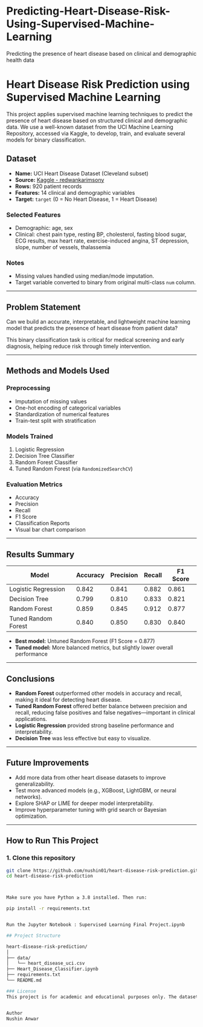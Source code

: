 # Predicting-Heart-Disease-Risk-Using-Supervised-Machine-Learning
Predicting the presence of heart disease based on clinical and demographic health data


# Heart Disease Risk Prediction using Supervised Machine Learning

This project applies supervised machine learning techniques to predict the presence of heart disease based on structured clinical and demographic data. We use a well-known dataset from the UCI Machine Learning Repository, accessed via Kaggle, to develop, train, and evaluate several models for binary classification.

## Dataset

- **Name:** UCI Heart Disease Dataset (Cleveland subset)
- **Source:** [Kaggle - redwankarimsony](https://www.kaggle.com/datasets/redwankarimsony/heart-disease-data)
- **Rows:** 920 patient records
- **Features:** 14 clinical and demographic variables
- **Target:** `target` (0 = No Heart Disease, 1 = Heart Disease)

### Selected Features

- Demographic: age, sex
- Clinical: chest pain type, resting BP, cholesterol, fasting blood sugar, ECG results, max heart rate, exercise-induced angina, ST depression, slope, number of vessels, thalassemia

### Notes
- Missing values handled using median/mode imputation.
- Target variable converted to binary from original multi-class `num` column.

---

## Problem Statement

Can we build an accurate, interpretable, and lightweight machine learning model that predicts the presence of heart disease from patient data?

This binary classification task is critical for medical screening and early diagnosis, helping reduce risk through timely intervention.

---

## Methods and Models Used

### Preprocessing
- Imputation of missing values
- One-hot encoding of categorical variables
- Standardization of numerical features
- Train-test split with stratification

### Models Trained
1. Logistic Regression
2. Decision Tree Classifier
3. Random Forest Classifier
4. Tuned Random Forest (via `RandomizedSearchCV`)

### Evaluation Metrics
- Accuracy
- Precision
- Recall
- F1 Score
- Classification Reports
- Visual bar chart comparison

---

## Results Summary

| Model                | Accuracy | Precision | Recall | F1 Score |
|---------------------|----------|-----------|--------|----------|
| Logistic Regression | 0.842    | 0.841     | 0.882  | 0.861    |
| Decision Tree       | 0.799    | 0.810     | 0.833  | 0.821    |
| Random Forest       | 0.859    | 0.845     | 0.912  | 0.877    |
| Tuned Random Forest | 0.840    | 0.850     | 0.830  | 0.840    |

- **Best model:** Untuned Random Forest (F1 Score = 0.877)
- **Tuned model:** More balanced metrics, but slightly lower overall performance

---

## Conclusions

- **Random Forest** outperformed other models in accuracy and recall, making it ideal for detecting heart disease.
- **Tuned Random Forest** offered better balance between precision and recall, reducing false positives and false negatives—important in clinical applications.
- **Logistic Regression** provided strong baseline performance and interpretability.
- **Decision Tree** was less effective but easy to visualize.

---

## Future Improvements

- Add more data from other heart disease datasets to improve generalizability.
- Test more advanced models (e.g., XGBoost, LightGBM, or neural networks).
- Explore SHAP or LIME for deeper model interpretability.
- Improve hyperparameter tuning with grid search or Bayesian optimization.

---

## How to Run This Project

### 1. Clone this repository

```bash
git clone https://github.com/nushin01/heart-disease-risk-prediction.git
cd heart-disease-risk-prediction



Make sure you have Python ≥ 3.8 installed. Then run:

pip install -r requirements.txt


Run the Jupyter Notebook : Supervised Learning Final Project.ipynb

## Project Structure

heart-disease-risk-prediction/
│
├── data/
│   └── heart_disease_uci.csv
├── Heart_Disease_Classifier.ipynb
├── requirements.txt
└── README.md

### License
This project is for academic and educational purposes only. The dataset is available under the public domain via UCI and Kaggle.


Author
Nushin Anwar

